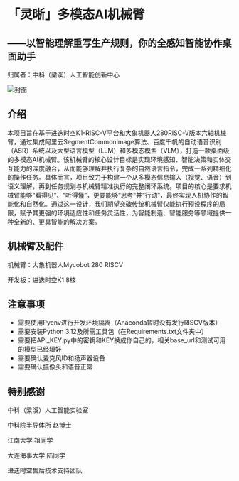 # 「灵晰」多模态AI机械臂
## ——以智能理解重写生产规则，你的全感知智能协作桌面助手

归属者：中科（梁溪）人工智能创新中心

![封面](https://youke1.picui.cn/s1/2025/08/05/6891596855f0b.jpg)


## 介绍

本项目旨在基于进迭时空K1-RISC-V平台和大象机器人280RISC-V版本六轴机械臂，通过集成阿里云SegmentCommonImage算法、百度千帆的自动语音识别（ASR）系统以及大型语言模型（LLM）和多模态模型（VLM），打造一款桌面级的多模态AI机械臂。该机械臂的核心设计目标是实现环境感知、智能决策和实体交互能力的深度融合，从而能够理解并执行复杂的自然语言指令，完成一系列精细化的操作任务。具体而言，项目致力于构建一个从多模态信息输入（视觉、语音）到语义理解，再到任务规划与机械臂精准执行的完整闭环系统。项目的核心是要求机械臂能够“看得见”、“听得懂”，更要能够“思考”并“行动”，最终实现人机协作的智能化和自然化。通过这一设计，我们期望突破传统机械臂仅能执行预设程序的局限，赋予其更强的环境适应性和任务灵活性，为智能制造、智能服务等领域提供一种全新的、更具智能的解决方案。

## 机械臂及配件

机械臂：大象机器人Mycobot 280 RISCV

开发板：进迭时空K1 8核


## 注意事项

- 需要使用Pyenv进行开发环境隔离（Anaconda暂时没有发行RISCV版本）
- 需要安装Python 3.12及所需工具包（在Requirements.txt文件夹中）
- 需要把API_KEY.py中的密钥和KEY换成你自己的，相关base_url和测试可用的模型已经填好
- 需要确认麦克风ID和扬声器设备
- 需要确认摄像头和语音正常

## 特别感谢


中科（梁溪）人工智能实验室

中科院半导体所 赵博士

江南大学 祖同学

大连海事大学 陆同学

进迭时空售后技术支持团队
